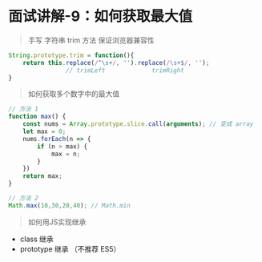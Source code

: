 # 面试讲解-9：如何获取最大值

> 手写    字符串 trim 方法 保证浏览器兼容性

```javascript
String.prototype.trim = function(){
    return this.replace(/^\s+/, '').replace(/\s+$/, '');
                // trimLeft             trimRight
}
```

> 如何获取多个数字中的最大值

```javascript
// 方法 1
function max() {
    const nums = Array.prototype.slice.call(arguments); // 变成 array
    let max = 0;
    nums.forEach(n => {
        if (n > max) {
            max = n;
        }
    })
    return max;
}

// 方法 2
Math.max(10,30,20,40); // Math.min
```

> 如何用JS实现继承

* class 继承
* prototype 继承 （不推荐 ES5）

